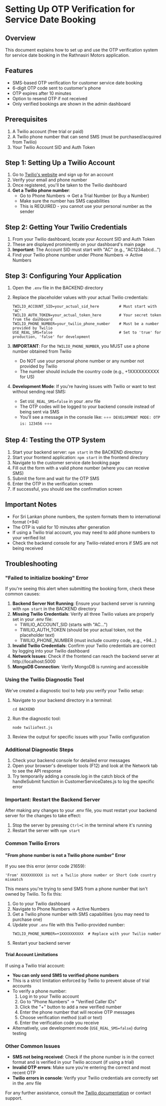# Setting Up OTP Verification for Service Date Booking

## Overview
This document explains how to set up and use the OTP verification system for service date booking in the Rathnasiri Motors application.

## Features
- SMS-based OTP verification for customer service date booking
- 6-digit OTP code sent to customer's phone
- OTP expires after 10 minutes
- Option to resend OTP if not received
- Only verified bookings are shown in the admin dashboard

## Prerequisites
1. A Twilio account (free trial or paid)
2. A Twilio phone number that can send SMS (must be purchased/acquired from Twilio)
3. Your Twilio Account SID and Auth Token

## Step 1: Setting Up a Twilio Account
1. Go to [Twilio's website](https://www.twilio.com/) and sign up for an account
2. Verify your email and phone number
3. Once registered, you'll be taken to the Twilio dashboard
4. **Get a Twilio phone number**:
   - Go to Phone Numbers → Get a Trial Number (or Buy a Number)
   - Make sure the number has SMS capabilities
   - This is REQUIRED - you cannot use your personal number as the sender

## Step 2: Getting Your Twilio Credentials
1. From your Twilio dashboard, locate your Account SID and Auth Token
2. These are displayed prominently on your dashboard's main page
3. **Important**: The Account SID must start with "AC" (e.g., "AC1234abcd...")
4. Find your Twilio phone number under Phone Numbers → Active Numbers

## Step 3: Configuring Your Application
1. Open the `.env` file in the BACKEND directory
2. Replace the placeholder values with your actual Twilio credentials:
   ```
   TWILIO_ACCOUNT_SID=your_actual_sid_here         # Must start with "AC"
   TWILIO_AUTH_TOKEN=your_actual_token_here        # Your secret token from the dashboard
   TWILIO_PHONE_NUMBER=your_twilio_phone_number    # Must be a number provided by Twilio
   USE_REAL_SMS=false                              # Set to 'true' for production, 'false' for development
   ```
3. **IMPORTANT**: For the `TWILIO_PHONE_NUMBER`, you MUST use a phone number obtained from Twilio
   - Do NOT use your personal phone number or any number not provided by Twilio
   - The number should include the country code (e.g., +1XXXXXXXXXX for US)
   
4. **Development Mode**: If you're having issues with Twilio or want to test without sending real SMS:
   - Set `USE_REAL_SMS=false` in your .env file
   - The OTP codes will be logged to your backend console instead of being sent via SMS
   - You'll see a message in the console like: `⭐⭐⭐ DEVELOPMENT MODE: OTP is: 123456 ⭐⭐⭐`

## Step 4: Testing the OTP System
1. Start your backend server: `npm start` in the BACKEND directory
2. Start your frontend application: `npm start` in the frontend directory
3. Navigate to the customer service date booking page
4. Fill out the form with a valid phone number (where you can receive SMS)
5. Submit the form and wait for the OTP SMS
6. Enter the OTP in the verification screen
7. If successful, you should see the confirmation screen

## Important Notes
- For Sri Lankan phone numbers, the system formats them to international format (+94)
- The OTP is valid for 10 minutes after generation
- If using a Twilio trial account, you may need to add phone numbers to your verified list
- Check the backend console for any Twilio-related errors if SMS are not being received

## Troubleshooting

### "Failed to initialize booking" Error
If you're seeing this alert when submitting the booking form, check these common causes:

1. **Backend Server Not Running**: Ensure your backend server is running with `npm start` in the BACKEND directory
2. **Missing Twilio Credentials**: Verify all three Twilio values are properly set in your .env file:
   - TWILIO_ACCOUNT_SID (starts with "AC...")
   - TWILIO_AUTH_TOKEN (should be your actual token, not the placeholder text)
   - TWILIO_PHONE_NUMBER (must include country code, e.g., +94...)
3. **Invalid Twilio Credentials**: Confirm your Twilio credentials are correct by logging into your Twilio dashboard
4. **Network Issues**: Check if the frontend can reach the backend server at http://localhost:5000
5. **MongoDB Connection**: Verify MongoDB is running and accessible

### Using the Twilio Diagnostic Tool
We've created a diagnostic tool to help you verify your Twilio setup:

1. Navigate to your backend directory in a terminal:
   ```
   cd BACKEND
   ```

2. Run the diagnostic tool:
   ```
   node twilioTest.js
   ```

3. Review the output for specific issues with your Twilio configuration

### Additional Diagnostic Steps
1. Check your backend console for detailed error messages
2. Open your browser's developer tools (F12) and look at the Network tab to see the API response
3. Try temporarily adding a console.log in the catch block of the handleSubmit function in CustomerServiceDates.js to log the specific error

### Important: Restart the Backend Server
After making any changes to your .env file, you must restart your backend server for the changes to take effect:

1. Stop the server by pressing `Ctrl+C` in the terminal where it's running
2. Restart the server with `npm start`

### Common Twilio Errors

#### "From phone number is not a Twilio phone number" Error
If you see this error (error code 21659):
```
'From' XXXXXXXXXX is not a Twilio phone number or Short Code country mismatch
```

This means you're trying to send SMS from a phone number that isn't owned by Twilio. To fix this:

1. Go to your Twilio dashboard
2. Navigate to Phone Numbers → Active Numbers
3. Get a Twilio phone number with SMS capabilities (you may need to purchase one)
4. Update your `.env` file with this Twilio-provided number:
   ```
   TWILIO_PHONE_NUMBER=+1XXXXXXXXXX  # Replace with your Twilio number
   ```
5. Restart your backend server

#### Trial Account Limitations
If using a Twilio trial account:
- **You can only send SMS to verified phone numbers**
- This is a strict limitation enforced by Twilio to prevent abuse of trial accounts
- To verify a phone number:
  1. Log in to your Twilio account
  2. Go to "Phone Numbers" → "Verified Caller IDs"
  3. Click the "+" button to add a new verified number
  4. Enter the phone number that will receive OTP messages
  5. Choose verification method (call or text)
  6. Enter the verification code you receive
- Alternatively, use development mode (`USE_REAL_SMS=false`) during testing

### Other Common Issues
- **SMS not being received**: Check if the phone number is in the correct format and is verified in your Twilio account (if using a trial)
- **Invalid OTP errors**: Make sure you're entering the correct and most recent OTP
- **Twilio errors in console**: Verify your Twilio credentials are correctly set in the .env file

For any further assistance, consult the [Twilio documentation](https://www.twilio.com/docs) or contact support.
